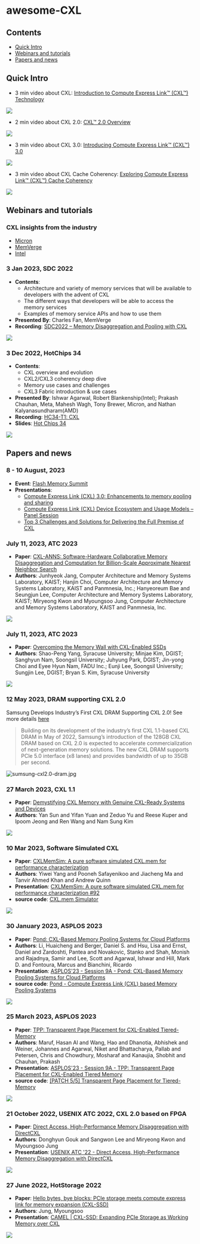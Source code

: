 # awesome-CXL

## Contents

- [Quick Intro](#quick-intro)
- [Webinars and tutorials](#webinars-and-tutorials)
- [Papers and news](#papers-and-news)

## Quick Intro

- 3 min video about CXL: [Introduction to Compute Express Link™ (CXL™) Technology](https://youtu.be/HPpQLGIxZWM)

![](images/intro_to_cxl.png)

- 2 min video about CXL 2.0: [CXL™ 2.0 Overview](https://youtu.be/XP1sn9JkTg8)

![](images/cxl2.0.png)

- 3 min video about CXL 3.0: [Introducing Compute Express Link™ (CXL™) 3.0](https://youtu.be/_HWWh7cBMq4)

![](images/cxl3.0.png)

- 3 min video about CXL Cache Coherency: [Exploring Compute Express Link™ (CXL™) Cache Coherency](https://youtu.be/Z75iJqGK574)

![](images/cxlcc.png)

## Webinars and tutorials

### CXL insights from the industry

- [Micron](https://www.micron.com/solutions/server/cxl)
- [MemVerge](https://memverge.com/cxl-industry-news/)
- [Intel](https://www.intel.com/content/www/us/en/products/docs/memory-storage/optane-persistent-memory-to-cxl-attached-memory.html?wapkw=CXL)

### 3 Jan 2023, **SDC 2022**

- **Contents**:
  - Architecture and variety of memory services that will be available to developers with the advent of CXL
  - The different ways that developers will be able to access the memory services
  - Examples of memory service APIs and how to use them
- **Presented By**: Charles Fan, MemVerge
- **Recording**: [SDC2022 – Memory Disaggregation and Pooling with CXL](https://youtu.be/guefZgKQPM8)

![](images/sdc2022.png)

### 3 Dec 2022, **HotChips 34**

- **Contents**:
  - CXL overview and evolution
  - CXL2/CXL3 coherency deep dive
  - Memory use cases and challenges
  - CXL3 Fabric introduction & use cases
- **Presented By**: Ishwar Agarwal, Robert Blankenship(Intel); Prakash Chauhan, Meta, Mahesh Wagh, Tony Brewer, Micron, and Nathan Kalyanasundharam(AMD)
- **Recording**: [HC34-T1: CXL](https://youtu.be/pHuHUeSmGGk)
- **Slides**: [Hot Chips 34](https://hc34.hotchips.org/)

![](images/hotchips34.png)

## Papers and news

### 8 - 10 August, 2023

- **Event**: [Flash Memory Summit](https://flashmemorysummit.com/)
- **Presentations**:
  - [Compute Express Link (CXL) 3.0: Enhancements to memory pooling and sharing​](https://www.flashmemorysummit.com/English/Conference/Program_at_a_Glance_Tue.html#SARC-101-1)
  - [Compute Express Link (CXL) Device Ecosystem and Usage Models – Panel Session](https://www.flashmemorysummit.com/English/Conference/Program_at_a_Glance_Thu.html#SARC-304-2)
  - [Top 3 Challenges and Solutions for Delivering the Full Premise of CXL](https://www.flashmemorysummit.com/English/Conference/Keynotes_2023.html)

### July 11, 2023, **ATC 2023**

- **Paper**: [CXL-ANNS: Software-Hardware Collaborative Memory Disaggregation and Computation for Billion-Scale Approximate Nearest Neighbor Search](https://www.usenix.org/system/files/atc23-jang.pdf)
- **Authors**: Junhyeok Jang, Computer Architecture and Memory Systems Laboratory, KAIST; Hanjin Choi, Computer Architecture and Memory Systems Laboratory, KAIST and Panmnesia, Inc.; Hanyeoreum Bae and Seungjun Lee, Computer Architecture and Memory Systems Laboratory, KAIST; Miryeong Kwon and Myoungsoo Jung, Computer Architecture and Memory Systems Laboratory, KAIST and Panmnesia, Inc.

![](images/cxl-anns-overview.png)

### July 11, 2023, **ATC 2023**

- **Paper**: [Overcoming the Memory Wall with CXL-Enabled SSDs](https://www.usenix.org/system/files/atc23-yang-shao-peng.pdf)
- **Authors**: Shao-Peng Yang, Syracuse University; Minjae Kim, DGIST; Sanghyun Nam, Soongsil University; Juhyung Park, DGIST; Jin-yong Choi and Eyee Hyun Nam, FADU Inc.; Eunji Lee, Soongsil University; Sungjin Lee, DGIST; Bryan S. Kim, Syracuse University

![](images/cxl-flash-overview.png)

### 12 May 2023, **DRAM supporting CXL 2.0**

Samsung Develops Industry’s First CXL DRAM Supporting CXL 2.0! See more details [here](https://news.samsung.com/global/samsung-develops-industrys-first-cxl-dram-supporting-cxl-2-0)

> Building on its development of the industry’s first CXL 1.1-based CXL DRAM in May of 2022, Samsung’s introduction of the 128GB CXL DRAM based on CXL 2.0 is expected to accelerate commercialization of next-generation memory solutions. The new CXL DRAM supports PCle 5.0 interface (x8 lanes) and provides bandwidth of up to 35GB per second.

![sumsung-cxl2.0-dram.jpg](images/sumsung-cxl2.0-dram.jpg)
### 27 March 2023, **CXL 1.1**

- **Paper**: [Demystifying CXL Memory with Genuine CXL-Ready Systems and Devices](https://arxiv.org/pdf/2303.15375)
- **Authors**: Yan Sun and Yifan Yuan and Zeduo Yu and Reese Kuper and Ipoom Jeong and Ren Wang and Nam Sung Kim

![](images/demystify.png)

### 10 Mar 2023, **Software Simulated CXL**

- **Paper**: [CXLMemSim: A pure software simulated CXL.mem for performance characterization](https://arxiv.org/pdf/2303.06153)
- **Authors**: Yiwei Yang and Pooneh Safayenikoo and Jiacheng Ma and Tanvir Ahmed Khan and Andrew Quinn
- **Presentation**: [CXLMemSim: A pure software simulated CXL.mem for performance characterization #92](https://youtu.be/1iFd8zbRblc)
- **source code**: [CXL.mem Simulator](https://github.com/SlugLab/CXLMemSim)

![](images/cxlmemsim.png)

### 30 January 2023, **ASPLOS 2023**

- **Paper**: [Pond: CXL-Based Memory Pooling Systems for Cloud Platforms](https://doi.org/10.1145/3575693.3578835)
- **Authors**: Li, Huaicheng and Berger, Daniel S. and Hsu, Lisa and Ernst, Daniel and Zardoshti, Pantea and Novakovic, Stanko and Shah, Monish and Rajadnya, Samir and Lee, Scott and Agarwal, Ishwar and Hill, Mark D. and Fontoura, Marcus and Bianchini, Ricardo
- **Presentation**: [ASPLOS'23 - Session 9A - Pond: CXL-Based Memory Pooling Systems for Cloud Platforms](https://www.youtube.com/watch?v=dJnvw5KJCCY)
- **source code**: [Pond - Compute Express Link (CXL) based Memory Pooling Systems](https://github.com/vtess/Pond)

![](images/pond.png)

### 25 March 2023, **ASPLOS 2023**

- **Paper**: [TPP: Transparent Page Placement for CXL-Enabled Tiered-Memory](https://arxiv.org/pdf/2206.02878)
- **Authors**: Maruf, Hasan Al and Wang, Hao and Dhanotia, Abhishek and Weiner, Johannes and Agarwal, Niket and Bhattacharya, Pallab and Petersen, Chris and Chowdhury, Mosharaf and Kanaujia, Shobhit and Chauhan, Prakash
- **Presentation**: [ASPLOS'23 - Session 9A - TPP: Transparent Page Placement for CXL-Enabled Tiered Memory](https://www.youtube.com/watch?v=dynwKQ01-ho)
- **source code**: [[PATCH 5/5] Transparent Page Placement for Tiered-Memory](https://lwn.net/ml/linux-kernel/cover.1637778851.git.hasanalmaruf@fb.com/)

![](images/tpp.png)

### 21 October 2022, **USENIX ATC 2022**, **CXL 2.0 based on FPGA**

- **Paper**: [Direct Access, High-Performance Memory Disaggregation with DirectCXL](https://www.usenix.org/system/files/atc22-gouk.pdf)
- **Authors**: Donghyun Gouk and Sangwon Lee and Miryeong Kwon and Myoungsoo Jung
- **Presentation**: [USENIX ATC '22 - Direct Access, High-Performance Memory Disaggregation with DirectCXL
](https://www.youtube.com/watch?v=I7wF-TCHGEI)

![](images/directcxl.png)

### 27 June 2022, **HotStorage 2022**

- **Paper**: [Hello bytes, bye blocks: PCIe storage meets compute express link for memory expansion (CXL-SSD)](https://www.hotstorage.org/2022/camera-ready/hotstorage22-31/pdf/hotstorage22-31.pdf)
- **Authors**: Jung, Myoungsoo
- **Presentation**: [CAMEL | CXL-SSD: Expanding PCIe Storage as Working Memory over CXL](https://www.youtube.com/watch?v=m4L3_WvBTnA)

![](images/hello_bytes.png)
